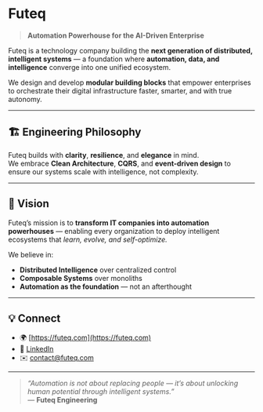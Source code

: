 # Futeq

> **Automation Powerhouse for the AI-Driven Enterprise**

Futeq is a technology company building the **next generation of distributed, intelligent systems** — a foundation where **automation, data, and intelligence** converge into one unified ecosystem.

We design and develop **modular building blocks** that empower enterprises to orchestrate their digital infrastructure faster, smarter, and with true autonomy.

---

## 🏗️ Engineering Philosophy

Futeq builds with **clarity**, **resilience**, and **elegance** in mind.  
We embrace **Clean Architecture**, **CQRS**, and **event-driven design** to ensure our systems scale with intelligence, not complexity.

---

## 🚀 Vision

Futeq’s mission is to **transform IT companies into automation powerhouses** — enabling every organization to deploy intelligent ecosystems that *learn, evolve, and self-optimize.*

We believe in:
- **Distributed Intelligence** over centralized control  
- **Composable Systems** over monoliths  
- **Automation as the foundation** — not an afterthought  

---

## 💡 Connect

- 🌍 [https://futeq.com](https://futeq.com) 
- 💬 [LinkedIn](https://www.linkedin.com/company/futeq)  
- ✉️ contact@futeq.com

---

> _“Automation is not about replacing people — it’s about unlocking human potential through intelligent systems.”_  
> — **Futeq Engineering**
